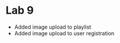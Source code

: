 Lab 9
=================

- Added image upload to playlist
- Added image upload to user registration
